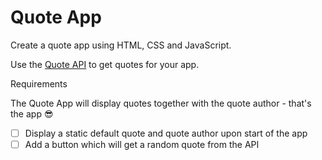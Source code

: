 # Quote App

Create a quote app using HTML, CSS and JavaScript.

Use the [Quote API](https://dummy-apis.netlify.app/api/quote) to get quotes for your app.

Requirements

The Quote App will display quotes together with the quote author - that's the app 😎

- [ ] Display a static default quote and quote author upon start of the app
- [ ] Add a button which will get a random quote from the API
